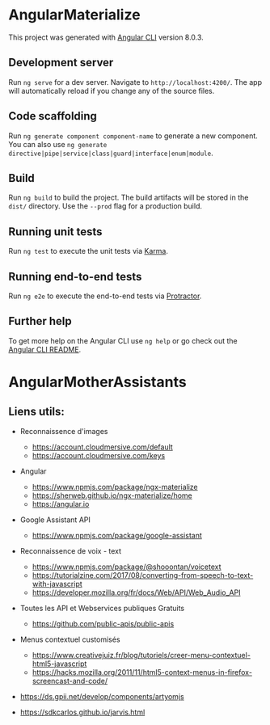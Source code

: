 # AngularMaterialize

This project was generated with [Angular CLI](https://github.com/angular/angular-cli) version 8.0.3.

## Development server

Run `ng serve` for a dev server. Navigate to `http://localhost:4200/`. The app will automatically reload if you change any of the source files.

## Code scaffolding

Run `ng generate component component-name` to generate a new component. You can also use `ng generate directive|pipe|service|class|guard|interface|enum|module`.

## Build

Run `ng build` to build the project. The build artifacts will be stored in the `dist/` directory. Use the `--prod` flag for a production build.

## Running unit tests

Run `ng test` to execute the unit tests via [Karma](https://karma-runner.github.io).

## Running end-to-end tests

Run `ng e2e` to execute the end-to-end tests via [Protractor](http://www.protractortest.org/).

## Further help

To get more help on the Angular CLI use `ng help` or go check out the [Angular CLI README](https://github.com/angular/angular-cli/blob/master/README.md).


# AngularMotherAssistants

## Liens utils:
  - Reconnaissence d'images
    - https://account.cloudmersive.com/default
    - https://account.cloudmersive.com/keys
  - Angular
    - https://www.npmjs.com/package/ngx-materialize
    - https://sherweb.github.io/ngx-materialize/home
    - https://angular.io
  - Google Assistant API
    - https://www.npmjs.com/package/google-assistant
  - Reconnaissence de voix - text
    - https://www.npmjs.com/package/@shooontan/voicetext
    - https://tutorialzine.com/2017/08/converting-from-speech-to-text-with-javascript
    - https://developer.mozilla.org/fr/docs/Web/API/Web_Audio_API
  - Toutes les API et Webservices publiques Gratuits
    - https://github.com/public-apis/public-apis
  - Menus contextuel customisés
    - https://www.creativejuiz.fr/blog/tutoriels/creer-menu-contextuel-html5-javascript
    - https://hacks.mozilla.org/2011/11/html5-context-menus-in-firefox-screencast-and-code/

  - https://ds.gpii.net/develop/components/artyomjs
  - https://sdkcarlos.github.io/jarvis.html
  
